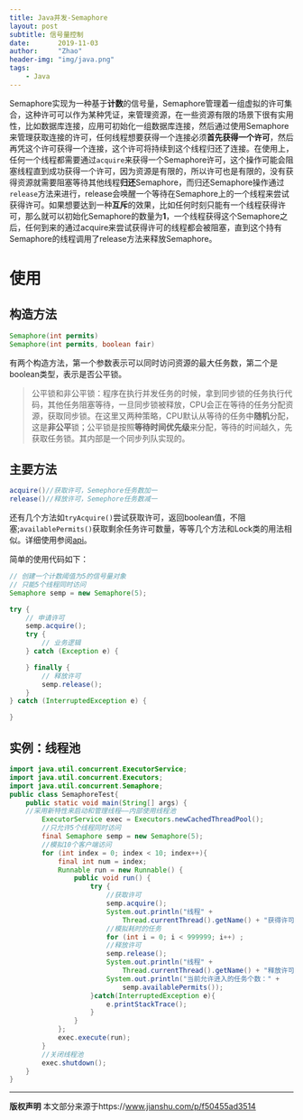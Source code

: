 ```yaml
---
title: Java并发-Semaphore
layout: post
subtitle: 信号量控制
date:       2019-11-03
author:     "Zhao"
header-img: "img/java.png"
tags: 
    - Java
---
```

Semaphore实现为一种基于**计数**的信号量，Semaphore管理着一组虚拟的许可集合，这种许可可以作为某种凭证，来管理资源，在一些资源有限的场景下很有实用性，比如数据库连接，应用可初始化一组数据库连接，然后通过使用Semaphore来管理获取连接的许可，任何线程想要获得一个连接必须**首先获得一个许可**，然后再凭这个许可获得一个连接，这个许可将持续到这个线程归还了连接。在使用上，任何一个线程都需要通过`acquire`来获得一个Semaphore许可，这个操作可能会阻塞线程直到成功获得一个许可，因为资源是有限的，所以许可也是有限的，没有获得资源就需要阻塞等待其他线程**归还**Semaphore，而归还Semaphore操作通过`release`方法来进行，release会唤醒一个等待在Semaphore上的一个线程来尝试获得许可。如果想要达到一种**互斥**的效果，比如任何时刻只能有一个线程获得许可，那么就可以初始化Semaphore的数量为**1**，一个线程获得这个Semaphore之后，任何到来的通过acquire来尝试获得许可的线程都会被阻塞，直到这个持有Semaphore的线程调用了release方法来释放Semaphore。


# 使用
## 构造方法
```java
Semaphore(int permits)
Semaphore(int permits, boolean fair)
```
有两个构造方法，第一个参数表示可以同时访问资源的最大任务数，第二个是boolean类型，表示是否公平锁。

> 公平锁和非公平锁：程序在执行并发任务的时候，拿到同步锁的任务执行代码，其他任务阻塞等待，一旦同步锁被释放，CPU会正在等待的任务分配资源，获取同步锁。在这里又两种策略，CPU默认从等待的任务中**随机**分配，这是**非公平**锁；公平锁是按照**等待时间优先级**来分配，等待的时间越久，先获取任务锁。其内部是一个同步列队实现的。

## 主要方法
```java
acquire()//获取许可，Semephore任务数加一
release()//释放许可，Semephore任务数减一
```
还有几个方法如`tryAcquire()`尝试获取许可，返回boolean值，不阻塞;`availablePermits()`获取剩余任务许可数量，等等几个方法和Lock类的用法相似。详细使用参阅[api](https://docs.oracle.com/javase/7/docs/api/java/util/concurrent/Semaphore.html)。  

简单的使用代码如下：
```java
// 创建一个计数阈值为5的信号量对象
// 只能5个线程同时访问
Semaphore semp = new Semaphore(5);

try {
    // 申请许可
    semp.acquire();
    try {
        // 业务逻辑
    } catch (Exception e) {

    } finally {
        // 释放许可
        semp.release();
    }
} catch (InterruptedException e) {

}
```
## 实例：线程池
```java
import java.util.concurrent.ExecutorService;  
import java.util.concurrent.Executors;  
import java.util.concurrent.Semaphore;  
public class SemaphoreTest{  
    public static void main(String[] args) {  
    //采用新特性来启动和管理线程——内部使用线程池  
        ExecutorService exec = Executors.newCachedThreadPool();  
        //只允许5个线程同时访问  
        final Semaphore semp = new Semaphore(5);  
        //模拟10个客户端访问  
        for (int index = 0; index < 10; index++){  
            final int num = index;  
            Runnable run = new Runnable() {  
                public void run() {  
                    try {  
                        //获取许可  
                        semp.acquire();  
                        System.out.println("线程" +   
                            Thread.currentThread().getName() + "获得许可："  + num);  
                        //模拟耗时的任务  
                        for (int i = 0; i < 999999; i++) ;  
                        //释放许可  
                        semp.release();  
                        System.out.println("线程" +   
                            Thread.currentThread().getName() + "释放许可："  + num);  
                        System.out.println("当前允许进入的任务个数：" +  
                            semp.availablePermits());  
                    }catch(InterruptedException e){  
                        e.printStackTrace();  
                    }  
                }  
            };  
            exec.execute(run);  
        }  
        //关闭线程池  
        exec.shutdown();  
    }  
}  
```
---
**版权声明**
本文部分来源于https://www.jianshu.com/p/f50455ad3514

